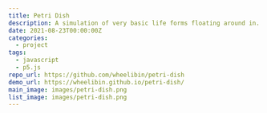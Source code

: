 ```yaml
---
title: Petri Dish
description: A simulation of very basic life forms floating around in...well, something
date: 2021-08-23T00:00:00Z
categories:
  - project
tags:
  - javascript
  - p5.js
repo_url: https://github.com/wheelibin/petri-dish
demo_url: https://wheelibin.github.io/petri-dish/
main_image: images/petri-dish.png
list_image: images/petri-dish.png
---
```

